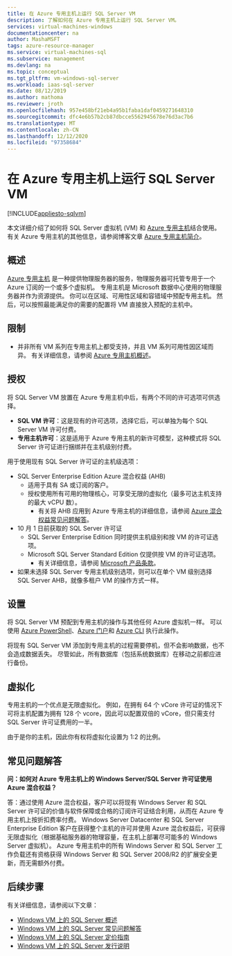 ```yaml
---
title: 在 Azure 专用主机上运行 SQL Server VM
description: 了解如何在 Azure 专用主机上运行 SQL Server VM。
services: virtual-machines-windows
documentationcenter: na
author: MashaMSFT
tags: azure-resource-manager
ms.service: virtual-machines-sql
ms.subservice: management
ms.devlang: na
ms.topic: conceptual
ms.tgt_pltfrm: vm-windows-sql-server
ms.workload: iaas-sql-server
ms.date: 08/12/2019
ms.author: mathoma
ms.reviewer: jroth
ms.openlocfilehash: 957e458bf21eb4a95b1faba1daf0459271648310
ms.sourcegitcommit: dfc4e6b57b2cb87dbcce5562945678e76d3ac7b6
ms.translationtype: MT
ms.contentlocale: zh-CN
ms.lasthandoff: 12/12/2020
ms.locfileid: "97358684"
---
```

# <a name="run-sql-server-vm-on-an-azure-dedicated-host"></a>在 Azure 专用主机上运行 SQL Server VM 
[!INCLUDE[appliesto-sqlvm](../../includes/appliesto-sqlvm.md)]

本文详细介绍了如何将 SQL Server 虚拟机 (VM) 和 [Azure 专用主机](../../../virtual-machines/dedicated-hosts.md)结合使用。 有关 Azure 专用主机的其他信息，请参阅博客文章 [Azure 专用主机简介](https://azure.microsoft.com/blog/introducing-azure-dedicated-host/)。 

## <a name="overview"></a>概述
[Azure 专用主机](../../../virtual-machines/dedicated-hosts.md) 是一种提供物理服务器的服务，物理服务器可托管专用于一个 Azure 订阅的一个或多个虚拟机。 专用主机是 Microsoft 数据中心使用的物理服务器并作为资源提供。 你可以在区域、可用性区域和容错域中预配专用主机。 然后，可以按照最能满足你的需要的配置将 VM 直接放入预配的主机中。

## <a name="limitations"></a>限制

- 并非所有 VM 系列在专用主机上都受支持，并且 VM 系列可用性因区域而异。 有关详细信息，请参阅 [Azure 专用主机概述](../../../virtual-machines/dedicated-hosts.md)。

## <a name="licensing"></a>授权

将 SQL Server VM 放置在 Azure 专用主机中后，有两个不同的许可选项可供选择。 

  - **SQL VM 许可**：这是现有的许可选项，选择它后，可以单独为每个 SQL Server VM 许可付费。 
  - **专用主机许可**：这是适用于 Azure 专用主机的新许可模型，这种模式将 SQL Server 许可证进行捆绑并在主机级别付费。 


用于使用现有 SQL Server 许可证的主机级选项： 
  - SQL Server Enterprise Edition Azure 混合权益 (AHB)
    - 适用于具有 SA 或订阅的客户。
    - 授权使用所有可用的物理核心，可享受无限的虚拟化（最多可达主机支持的最大 vCPU 数）。
        - 有关将 AHB 应用到 Azure 专用主机的详细信息，请参阅 [Azure 混合权益常见问题解答](https://azure.microsoft.com/pricing/hybrid-benefit/faq/)。 
  - 10 月 1 日前获取的 SQL Server 许可证
      - SQL Server Enterprise Edition 同时提供主机级别和按 VM 的许可证选项。 
      - Microsoft SQL Server Standard Edition 仅提供按 VM 的许可证选项。 
          - 有关详细信息，请参阅 [Microsoft 产品条款](https://www.microsoft.com/licensing/product-licensing/products)。 
  - 如果未选择 SQL Server 专用主机级别选项，则可以在单个 VM 级别选择 SQL Server AHB，就像多租户 VM 的操作方式一样。



## <a name="provisioning"></a>设置  
将 SQL Server VM 预配到专用主机的操作与其他任何 Azure 虚拟机一样。 可以使用 [Azure PowerShell](../../../virtual-machines/windows/dedicated-hosts-powershell.md)、[Azure 门户](../../../virtual-machines/dedicated-hosts-portal.md)和 [Azure CLI](../../../virtual-machines/linux/dedicated-hosts-cli.md) 执行此操作。

将现有 SQL Server VM 添加到专用主机的过程需要停机，但不会影响数据，也不会造成数据丢失。 尽管如此，所有数据库（包括系统数据库）在移动之前都应进行备份。

## <a name="virtualization"></a>虚拟化 

专用主机的一个优点是无限虚拟化。 例如，在拥有 64 个 vCore 许可证的情况下可将主机配置为拥有 128 个 vcore，因此可以配置双倍的 vCore，但只需支付 SQL Server 许可证费用的一半。 

由于是你的主机，因此你有权将虚拟化设置为 1:2 的比例。 

## <a name="faq"></a>常见问题解答

**问：如何对 Azure 专用主机上的 Windows Server/SQL Server 许可证使用 Azure 混合权益？**

答：通过使用 Azure 混合权益，客户可以将现有 Windows Server 和 SQL Server 许可证的价值与软件保障或合格的订阅许可证结合利用，从而在 Azure 专用主机上按折扣费率付费。 Windows Server Datacenter 和 SQL Server Enterprise Edition 客户在获得整个主机的许可并使用 Azure 混合权益后，可获得无限虚拟化（根据基础服务器的物理容量，在主机上部署尽可能多的 Windows Server 虚拟机）。  Azure 专用主机中的所有 Windows Server 和 SQL Server 工作负载还有资格获得 Windows Server 和 SQL Server 2008/R2 的扩展安全更新，而无需额外付费。 

## <a name="next-steps"></a>后续步骤

有关详细信息，请参阅以下文章： 

* [Windows VM 上的 SQL Server 概述](sql-server-on-azure-vm-iaas-what-is-overview.md)
* [Windows VM 上的 SQL Server 常见问题解答](frequently-asked-questions-faq.md)
* [Windows VM 上的 SQL Server 定价指南](pricing-guidance.md)
* [Windows VM 上的 SQL Server 发行说明](doc-changes-updates-release-notes.md)